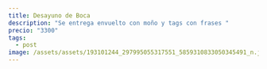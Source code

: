 ```yaml
---
title: Desayuno de Boca
description: "Se entrega envuelto con moño y tags con frases "
precio: "3300"
tags:
  - post
image: /assets/assets/193101244_297995055317551_5859310833050345491_n.jpg
---
```

